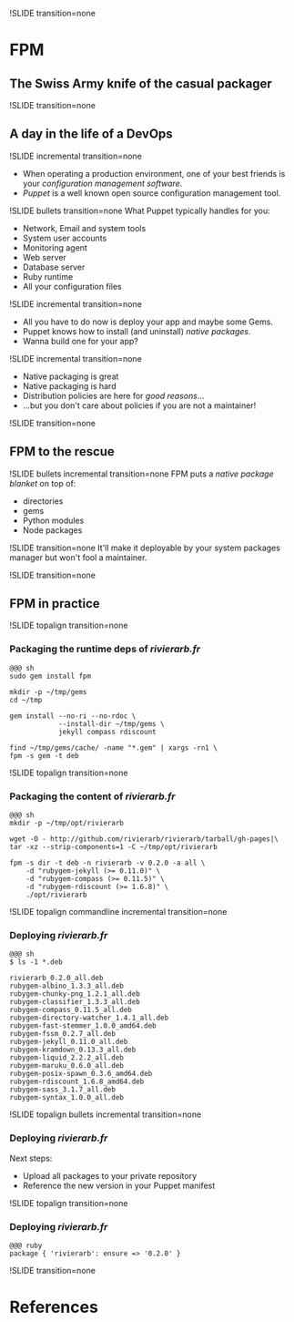 !SLIDE transition=none
# FPM #
## The Swiss Army knife of the casual packager ##

!SLIDE transition=none
## A day in the life of a DevOps ##

!SLIDE incremental transition=none
* When operating a production environment, one of your best friends is your *configuration management software*.
* *Puppet* is a well known open source configuration management tool.

!SLIDE bullets transition=none
What Puppet typically handles for you:

* Network, Email and system tools
* System user accounts
* Monitoring agent
* Web server
* Database server
* Ruby runtime
* All your configuration files

!SLIDE incremental transition=none
* All you have to do now is deploy your app and maybe some Gems.
* Puppet knows how to install (and uninstall) *native packages*.
* Wanna build one for your app?

!SLIDE incremental transition=none
* Native packaging is <span class="good">great</span>
* Native packaging is <span class="bad">hard</span>
* Distribution policies are here for *good reasons*...
* ...but you don't care about policies if you are not a maintainer!

!SLIDE transition=none
## FPM to the rescue ##

!SLIDE bullets incremental transition=none
FPM puts a *native package blanket* on top of:

* directories
* gems
* Python modules
* Node packages

!SLIDE transition=none
It'll make it deployable by your system packages manager but won't fool a maintainer.

!SLIDE transition=none
## FPM in practice ##

!SLIDE topalign transition=none
### Packaging the runtime deps of *rivierarb.fr* ###
    @@@ sh
    sudo gem install fpm
    
    mkdir -p ~/tmp/gems
    cd ~/tmp
    
    gem install --no-ri --no-rdoc \
                --install-dir ~/tmp/gems \
                jekyll compass rdiscount
    
    find ~/tmp/gems/cache/ -name "*.gem" | xargs -rn1 \
    fpm -s gem -t deb

!SLIDE topalign transition=none
### Packaging the content of *rivierarb.fr* ###
    @@@ sh
    mkdir -p ~/tmp/opt/rivierarb
    
    wget -O - http://github.com/rivierarb/rivierarb/tarball/gh-pages|\
    tar -xz --strip-components=1 -C ~/tmp/opt/rivierarb
    
    fpm -s dir -t deb -n rivierarb -v 0.2.0 -a all \
        -d "rubygem-jekyll (>= 0.11.0)" \
        -d "rubygem-compass (>= 0.11.5)" \
        -d "rubygem-rdiscount (>= 1.6.8)" \
        ./opt/rivierarb

!SLIDE topalign commandline incremental transition=none
### Deploying *rivierarb.fr* ###
    @@@ sh
    $ ls -1 *.deb
    
    rivierarb_0.2.0_all.deb
    rubygem-albino_1.3.3_all.deb
    rubygem-chunky-png_1.2.1_all.deb
    rubygem-classifier_1.3.3_all.deb
    rubygem-compass_0.11.5_all.deb
    rubygem-directory-watcher_1.4.1_all.deb
    rubygem-fast-stemmer_1.0.0_amd64.deb
    rubygem-fssm_0.2.7_all.deb
    rubygem-jekyll_0.11.0_all.deb
    rubygem-kramdown_0.13.3_all.deb
    rubygem-liquid_2.2.2_all.deb
    rubygem-maruku_0.6.0_all.deb
    rubygem-posix-spawn_0.3.6_amd64.deb
    rubygem-rdiscount_1.6.8_amd64.deb
    rubygem-sass_3.1.7_all.deb
    rubygem-syntax_1.0.0_all.deb

!SLIDE topalign bullets incremental transition=none
### Deploying *rivierarb.fr* ###
Next steps:

* Upload all packages to your private repository
* Reference the new version in your Puppet manifest

!SLIDE topalign transition=none
### Deploying *rivierarb.fr* ###
    @@@ ruby
    package { 'rivierarb': ensure => '0.2.0' }

!SLIDE transition=none
# References #
